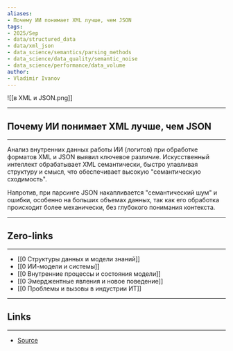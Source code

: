 ```yaml
---
aliases: 
- Почему ИИ понимает XML лучше, чем JSON 
tags:
- 2025/Sep
- data/structured_data
- data/xml_json
- data_science/semantics/parsing_methods
- data_science/data_quality/semantic_noise
- data_science/performance/data_volume
author:
- Vladimir Ivanov
---
```

![[в XML и JSON.png]]

-----
##  Почему ИИ понимает XML лучше, чем JSON 
-----
Анализ внутренних данных работы ИИ (логитов) при обработке форматов XML и JSON выявил ключевое различие. Искусственный интеллект обрабатывает XML семантически, быстро улавливая структуру и смысл, что обеспечивает высокую "семантическую сходимость". 

Напротив, при парсинге JSON накапливается "семантический шум" и ошибки, особенно на больших объемах данных, так как его обработка происходит более механически, без глубокого понимания контекста.

---
## Zero-links
---
- [[0 Структуры данных и модели знаний]]
- [[0 ИИ-модели и системы]]
- [[0 Внутренние процессы и состояния модели]]
- [[0 Эмерджентные явления и новое поведение]]
- [[0 Проблемы и вызовы в индустрии ИТ]]

---
## Links
---
- [Source](https://t.me/turboproject/2116)